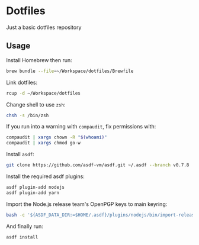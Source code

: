 # Dotfiles

Just a basic dotfiles repository

## Usage

Install Homebrew then run:

```sh
brew bundle --file=~/Workspace/dotfiles/Brewfile
```

Link dotfiles:

```sh
rcup -d ~/Workspace/dotfiles
```

Change shell to use `zsh`:

```sh
chsh -s /bin/zsh
```

If you run into a warning with `compaudit`, fix permissions with:

```sh
compaudit | xargs chown -R "$(whoami)"
compaudit | xargs chmod go-w
```

Install `asdf`:

```sh
git clone https://github.com/asdf-vm/asdf.git ~/.asdf --branch v0.7.8
```

Install the required asdf plugins:

```sh
asdf plugin-add nodejs
asdf plugin-add yarn
```

Import the Node.js release team's OpenPGP keys to main keyring:

```sh
bash -c '${ASDF_DATA_DIR:=$HOME/.asdf}/plugins/nodejs/bin/import-release-team-keyring'
```

And finally run:

```sh
asdf install
```
